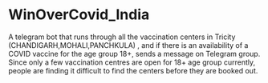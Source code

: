 # WinOverCovid_India
A telegram bot that runs through all the vaccination centers in Tricity (CHANDIGARH,MOHALI,PANCHKULA) , and if there is an availability of a COVID vaccine for the age group 18+, sends a message on Telegram group. Since only a few vaccination centres are open for 18+ age group currently, people are finding it difficult to find the centers before they are booked out.
